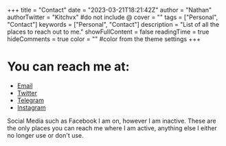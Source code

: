 +++
title = "Contact"
date = "2023-03-21T18:21:42Z"
author = "Nathan"
authorTwitter = "Kitchvx" #do not include @
cover = ""
tags = ["Personal", "Contact"]
keywords = ["Personal", "Contact"]
description = "List of all the places to reach out to me."
showFullContent = false
readingTime = true
hideComments = true
color = "" #color from the theme settings
+++

# You can reach me at:

- [Email](mailto:nathk.nk1214@gmail.com)
- [Twitter](https://twitter.com/Kitchvx/)
- [Telegram](https://t.me/Kitchvx/)
- [Instagram](https://instagram.com/kitchh/)

Social Media such as Facebook I am on, however I am inactive. These are the only places you can reach me where I am active, anything else I either no longer use or don't use.